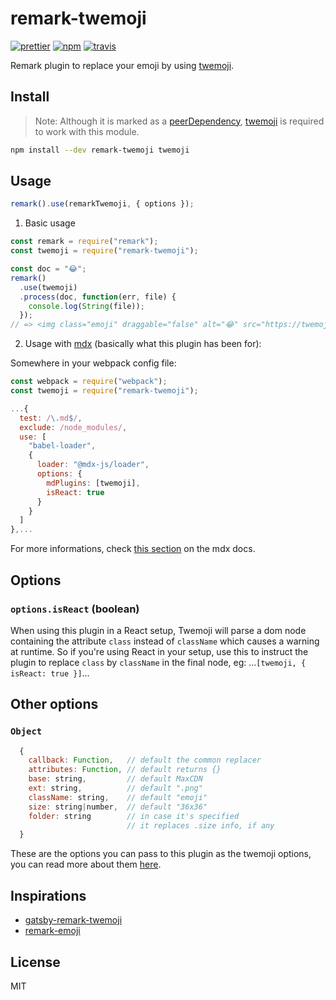 # remark-twemoji

[![prettier][prettier-image]][prettier-url]
[![npm][npm-image]][npm-url]
[![travis][travis-image]][travis-url]

[prettier-image]: https://img.shields.io/badge/code_style-prettier-ff69b4.svg?style=flat-square
[prettier-url]: https://github.com/prettier/prettier
[npm-image]: https://img.shields.io/npm/v/remark-twemoji.svg
[npm-url]: https://npmjs.org/package/remark-twemoji
[travis-url]: https://travis-ci.org/madiodio/remark-twemoji
[travis-image]: https://img.shields.io/travis/madiodio/remark-twemoji/master.svg

Remark plugin to replace your emoji by using [twemoji](https://github.com/twitter/twemoji).

## Install

> Note: Although it is marked as a [peerDependency](https://docs.npmjs.com/files/package.json#peerdependencies), [twemoji](https://github.com/twitter/twemoji) is required to work with this module.

```bash
npm install --dev remark-twemoji twemoji 
```

## Usage

```js
remark().use(remarkTwemoji, { options });
```

1.  Basic usage

```js
const remark = require("remark");
const twemoji = require("remark-twemoji");

const doc = "😂";
remark()
  .use(twemoji)
  .process(doc, function(err, file) {
    console.log(String(file));
  });
// => <img class="emoji" draggable="false" alt="😂" src="https://twemoji.maxcdn.com/2/128x128/1f602.png" title="😂"/>
```

2.  Usage with [mdx](https://github.com/mdx-js/mdx) (basically what this plugin has been for):

Somewhere in your webpack config file:

```js
const webpack = require("webpack");
const twemoji = require("remark-twemoji");

...{
  test: /\.md$/,
  exclude: /node_modules/,
  use: [
    "babel-loader",
    {
      loader: "@mdx-js/loader",
      options: {
        mdPlugins: [twemoji],
        isReact: true
      }
    }
  ]
},...
```

For more informations, check [this section](https://github.com/mdx-js/mdx#plugins) on the mdx docs.

## Options

### `options.isReact` (boolean)

When using this plugin in a React setup, Twemoji will parse a dom node containing the attribute `class` instead of `className` which causes a warning at runtime. So if you're using React in your setup, use this to instruct the plugin to replace `class` by `className` in the final node, eg: ...`[twemoji, { isReact: true }]`...

## Other options

### `Object`

```js
  {
    callback: Function,   // default the common replacer
    attributes: Function, // default returns {}
    base: string,         // default MaxCDN
    ext: string,          // default ".png"
    className: string,    // default "emoji"
    size: string|number,  // default "36x36"
    folder: string        // in case it's specified
                          // it replaces .size info, if any
  }
```

These are the options you can pass to this plugin as the twemoji options, you can read more about them [here](https://github.com/twitter/twemoji#object-as-parameter).

## Inspirations

* [gatsby-remark-twemoji](https://github.com/btnwtn/gatsby-remark-twemoji)
* [remark-emoji](https://github.com/rhysd/remark-emoji/)

## License

MIT

